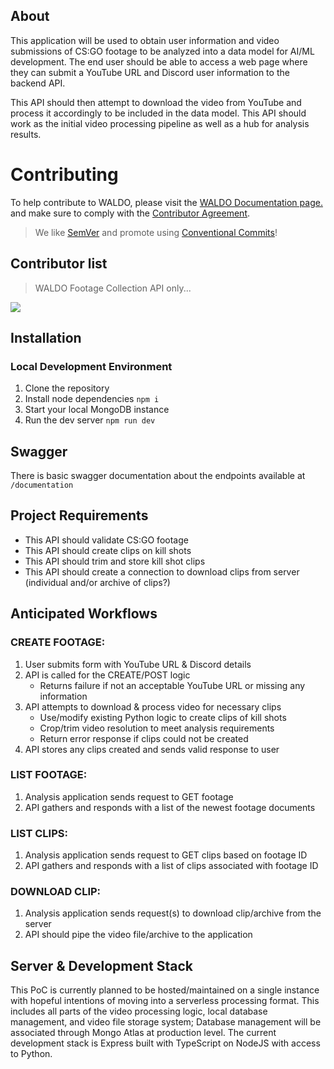 ## About
This application will be used to obtain user information and video submissions of CS:GO footage to be analyzed into a data model for AI/ML development. 
The end user should be able to access a web page where they can submit a YouTube URL and Discord user information to the backend API. 

This API should then attempt to download the video from YouTube and process it accordingly to be included in the data model. 
This API should work as the initial video processing pipeline as well as a hub for analysis results.

# Contributing
To help contribute to WALDO, please visit the [WALDO Documentation page.](https://docs.waldo.vision) and make sure to comply with the [Contributor Agreement](https://docs.waldo.vision/docs/contributing).

> We like [SemVer](https://semver.org) and promote using [Conventional Commits](https://www.conventionalcommits.org/en/v1.0.0/#summary)!

## Contributor list
> WALDO Footage Collection API only...

<a href="https://github.com/waldo-vision/waldo.footage.collection/graphs/contributors">
  <img src="https://contrib.rocks/image?repo=waldo-vision/waldo.footage.collection" />
</a>

## Installation
### Local Development Environment
1. Clone the repository
2. Install node dependencies `npm i`
3. Start your local MongoDB instance
4. Run the dev server `npm run dev`

## Swagger
There is basic swagger documentation about the endpoints available at `/documentation`

## Project Requirements
- This API should validate CS:GO footage
- This API should create clips on kill shots
- This API should trim and store kill shot clips
- This API should create a connection to download clips from server (individual and/or archive of clips?)

## Anticipated Workflows
### CREATE FOOTAGE:
1. User submits form with YouTube URL & Discord details
2. API is called for the CREATE/POST logic
    - Returns failure if not an acceptable YouTube URL or missing any information
3. API attempts to download & process video for necessary clips
    - Use/modify existing Python logic to create clips of kill shots
    - Crop/trim video resolution to meet analysis requirements
    - Return error response if clips could not be created
4. API stores any clips created and sends valid response to user

### LIST FOOTAGE:
1. Analysis application sends request to GET footage
2. API gathers and responds with a list of the newest footage documents

### LIST CLIPS:
1. Analysis application sends request to GET clips based on footage ID
2. API gathers and responds with a list of clips associated with footage ID

### DOWNLOAD CLIP:
1. Analysis application sends request(s) to download clip/archive from the server
2. API should pipe the video file/archive to the application

## Server & Development Stack
This PoC is currently planned to be hosted/maintained on a single instance with hopeful intentions of moving into a serverless processing format. This includes all parts of the video processing logic, local database management, and video file storage system; Database management will be associated through Mongo Atlas at production level. The current development stack is Express built with TypeScript on NodeJS with access to Python.